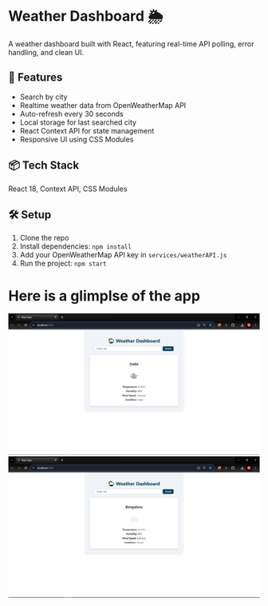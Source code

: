 # Weather Dashboard 🌦️

A weather dashboard built with React, featuring real-time API polling, error handling, and clean UI.

## 🚀 Features
- Search by city
- Realtime weather data from OpenWeatherMap API
- Auto-refresh every 30 seconds
- Local storage for last searched city
- React Context API for state management
- Responsive UI using CSS Modules

## 📦 Tech Stack
React 18, Context API, CSS Modules

## 🛠️ Setup
1. Clone the repo
2. Install dependencies: `npm install`
3. Add your OpenWeatherMap API key in `services/weatherAPI.js`
4. Run the project: `npm start`

# Here is a glimplse of the app

![alt text](image.png)
![alt text](image-1.png)
